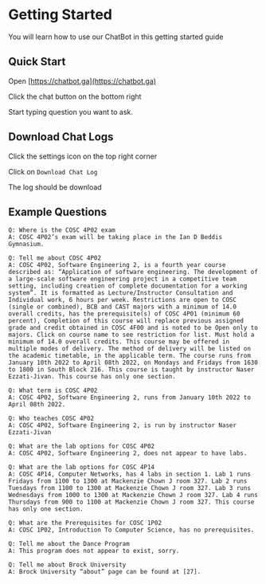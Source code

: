 # Getting Started

You will learn how to use our ChatBot in this getting started guide

## Quick Start

Open [https://chatbot.ga](https://chatbot.ga)

Click the chat button on the bottom right

Start typing question you want to ask.

## Download Chat Logs

Click the settings icon on the top right corner

Click on `Download Chat Log`

The log should be download

## Example Questions

```
Q: Where is the COSC 4P02 exam
A: COSC 4P02’s exam will be taking place in the Ian D Beddis Gymnasium.
```

```
Q: Tell me about COSC 4P02
A: COSC 4P02, Software Engineering 2, is a fourth year course described as: “Application of software engineering. The development of a large-scale software engineering project in a competitive team setting, including creation of complete documentation for a working system”. It is formatted as Lecture/Instructor Consultation and Individual work, 6 hours per week. Restrictions are open to COSC (single or combined), BCB and CAST majors with a minimum of 14.0 overall credits, has the prerequisite(s) of COSC 4P01 (minimum 60 percent), Completion of this course will replace previous assigned grade and credit obtained in COSC 4F00 and is noted to be Open only to majors. Click on course name to see restriction for list. Must hold a minimum of 14.0 overall credits. This course may be offered in multiple modes of delivery. The method of delivery will be listed on the academic timetable, in the applicable term. The course runs from January 10th 2022 to April 08th 2022, on Mondays and Fridays from 1630 to 1800 in South Block 216. This course is taught by instructor Naser Ezzati-Jivan. This course has only one section.
```

```
Q: What term is COSC 4P02
A: COSC 4P02, Software Engineering 2, runs from January 10th 2022 to April 08th 2022.
```

```
Q: Who teaches COSC 4P02
A: COSC 4P02, Software Engineering 2, is run by instructor Naser Ezzati-Jivan
```

```
Q: What are the lab options for COSC 4P02
A: COSC 4P02, Software Engineering 2, does not appear to have labs.
```

```
Q: What are the lab options for COSC 4P14
A: COSC 4P14, Computer Networks, has 4 labs in section 1. Lab 1 runs Fridays from 1100 to 1300 at Mackenzie Chown J room 327. Lab 2 runs Tuesdays from 1100 to 1300 at Mackenzie Chown J room 327. Lab 3 runs Wednesdays from 1000 to 1300 at Mackenzie Chown J room 327. Lab 4 runs Thursdays from 900 to 1100 at Mackenzie Chown J room 327. This course has only one section.
```

```
Q: What are the Prerequisites for COSC 1P02
A: COSC 1P02, Introduction To Computer Science, has no prerequisites.
```

```
Q: Tell me about the Dance Program
A: This program does not appear to exist, sorry.
```

```
Q: Tell me about Brock University
A: Brock University “about” page can be found at [27].
```





